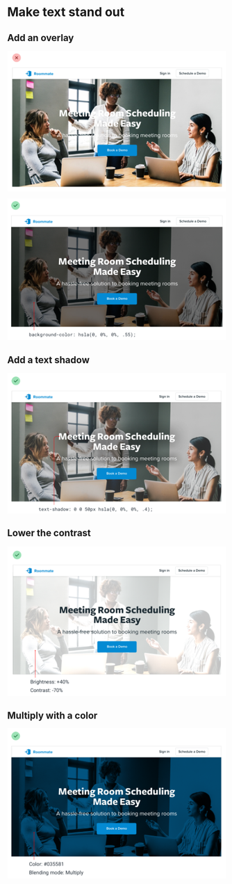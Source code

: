 # Make text stand out

## Add an overlay

![](../.gitbook/assets/text-background-bad.png)

![](../.gitbook/assets/text-background-overlay.png)

## Add a text shadow

![](../.gitbook/assets/text-background-shadow.png)

## Lower the contrast

![](../.gitbook/assets/text-background-contrast.png)

## Multiply with a color

![](../.gitbook/assets/text-background-multiply.png)

